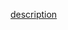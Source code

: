 [description](http://note.youdao.com/noteshare?id=af104689db0057e79a42ea8b11076f62&sub=A411754546F64A2B901F8B43479822E3)
